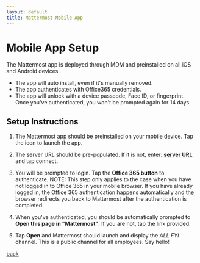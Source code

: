 ```yaml
---
layout: default
title: Mattermost Mobile App
---
```


# Mobile App Setup

The Mattermost app is deployed through MDM and preinstalled on all iOS and Android devices.

* The app will auto install, even if it's manually removed.
* The app authenticates with Office365 credentials.
* The app will unlock with a device passcode, Face ID, or fingerprint. Once you've authenticated, you won't be prompted again for 14 days.

## Setup Instructions

1. The Mattermost app should be preinstalled on your mobile device. Tap the icon to launch the app.

2. The server URL should be pre-populated. If it is not, enter: **[server URL]()** and tap connect.

3. You will be prompted to login. Tap the **Office 365 button** to authenticate.
   NOTE: This step only applies to the case when you have not logged in to Office 365 in your mobile browser. If you have already logged in, the Office 365 authentication happens automatically and the browser redirects you back to Mattermost after the authentication is completed.

4. When you've authenticated, you should be automatically prompted to **Open this page in "Mattermost"**. If you are not, tap the link provided.

5. Tap **Open** and Mattermost should launch and display the *ALL FYI* channel. This is a public channel for all employees. Say hello!

[back](./)
